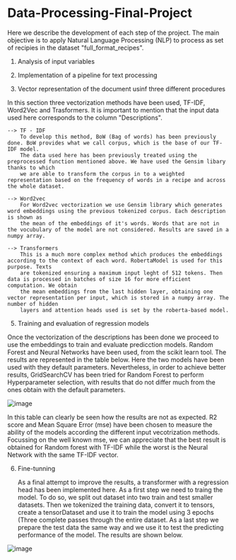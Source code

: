 # Data-Processing-Final-Project


Here we describe the development of each step of the project. The main objective is to apply Natural Language Processing (NLP) to process as set of recipies in the dataset "full_format_recipes". 

1. Analysis of input variables


2. Implementation of a pipeline for text processing


3. Vector representation of the document usinf three different procedures

  
  In this section three vectorization methods have been used, TF-IDF, Word2Vec and Trasformers.
  It is important to mention that the input data used here corresponds to the column "Descriptions".
   
    --> TF - IDF
        To develop this method, BoW (Bag of words) has been previously done. BoW provides what we call corpus, which is the base of our TF-IDF model.
        The data used here has been previously treated using the preprocessed function mentioned above. We have used the Gensim libary thanks to which 
        we are able to transform the corpus in to a weighted representation based on the frequency of words in a recipe and across the whole dataset.
      
    --> Word2vec
        For Word2vec vectorization we use Gensim library which generates word embeddings using the previous tokenized corpus. Each description is shown as
        the mean of the embeddings of it's words. Words that are not in the vocubulary of the model are not considered. Results are saved in a numpy array.
        
    --> Transformers
        This is a much more complex method which produces the embeddings according to the context of each word. RobertaModel is used for this purpose. Texts
        are tokenized ensuring a maximum input leght of 512 tokens. Then data is processed in batches of size 16 for more efficient computation. We obtain
        the mean embeddings from the last hidden layer, obtaining one vector representation per input, which is stored in a numpy array. The number of hidden
        layers and attention heads used is set by the roberta-based model. 


5. Training and evaluation of regression models

  Once the vectorization of the descriptions has been done we proceed to use the embeddings to train and evaluate predicction models. Random Forest and Neural Networks have been used,
  from the scikit learn tool. The results are represented in the table below. Here the two models have been used with they default parameters. Nevertheless, in order to achieve
  better results, GridSearchCV has been tried for Random Forest to perform Hyperparameter selection, with results that do not differ much from the ones obtain with the default parameters.

![image](https://github.com/user-attachments/assets/97f8cf61-5410-4b86-a7d9-a26c3caa4885)

  In this table can clearly be seen how the results are not as expected. R2 score and Mean Square Error (mse) have been chosen to measure the ability of the models according the different input
  vecotrization methods. Focussing on the well known mse, we can appreciate that the best result is obtained for Random forest with TF-IDF while the worst is the Neural Network with the same
  TF-IDF vector.

6. Fine-tunning

   As a final attempt to improve the results, a transformer with a regression head has been implemented here. As a first step we need to traing the model. To do so, we split out dataset into
   two train and test smaller datasets. Then we tokenized the training data, convert it to tensors, create a tensorDataset and use it to train the model using 3 epochs (Three complete
   passes through the entire dataset. As a last step we prepare the test data the same way and we use it to test the predicting performance of the model. The results are shown below.

![image](https://github.com/user-attachments/assets/11efd02e-a7f1-4e57-8bee-63e66d9aa8f5)

